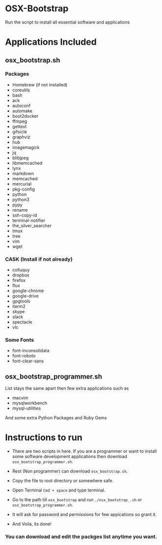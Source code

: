 # OSX-Bootstrap
Run the script to install all essential software and applications

# Applications Included

## osx_bootstrap.sh

### Packages
* Homebrew (if not installed)
* coreutils
* bash
* ack
* autoconf
* automake
* boot2docker
* ffmpeg
* gettext
* gifsicle
* graphviz
* hub
* imagemagick
* jq
* blibjpeg
* libmemcached 
* lynx
* markdown
* memcached
* mercurial
* pkg-config
* python
* python3
* pypy
* rename
* ssh-copy-id
* terminal-notifier
* the_silver_searcher
* tmux
* tree
* vim
* wget

### CASK (Install if not already)
* colluquy
* dropbox
* firefox
* flux
* google-chrome
* google-drive
* gpgtools
* iterm2
* skype
* slack
* spectacle
* vlc

### Some Fonts

* font-inconsolidata
* font-roboto
* font-clear-sans
    
    
## osx_bootstrap_programmer.sh

List stays the same apart then few extra applications such as

* macvim
* mysqlworkbench
* mysql-utilities

And some extra Python Packages and Ruby Gems


# Instructions to run

* There are two scripts in here. If you are a programmer or want to install some software development applications then download `osx_bootstrap_programmer.sh`.

* Rest (Non programmer) can download `osx_bootstrap.sh`.

* Copy the file to root directory or somewhere safe.

* Open Terminal `Cmd + space` and type terminal.

* Go to the path till `osx_bootstrap` and run `./osx_bootstrap_.sh` or `osx_bootstrap_programmer.sh`.

* It will ask for password and permissions for few appications so grant it.

* And Voila, its done!

### You can download and edit the packges list anytime you want.

